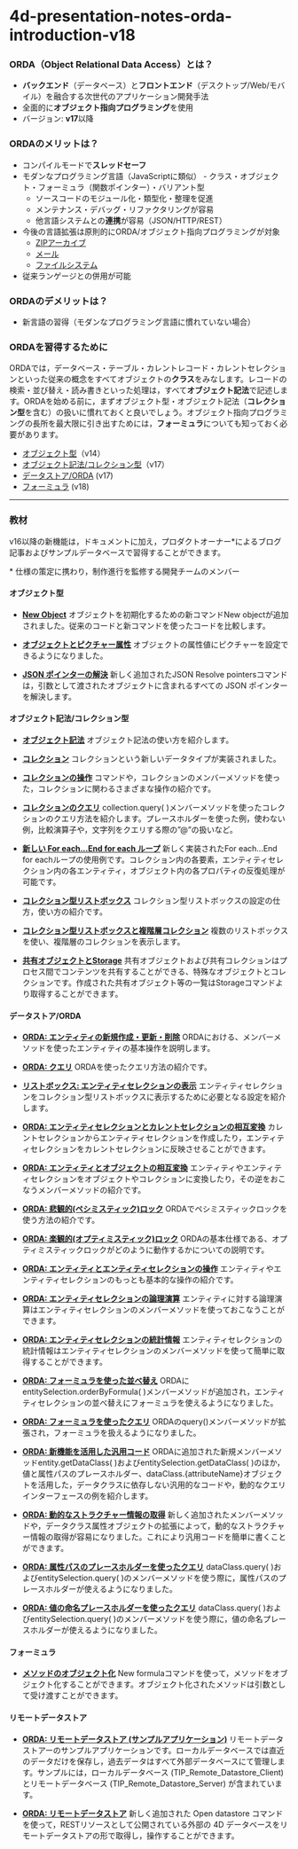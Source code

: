 # 4d-presentation-notes-orda-introduction-v18

### ORDA（Object Relational Data Access）とは？

* **バックエンド**（データベース）と**フロントエンド**（デスクトップ/Web/モバイル）を融合する次世代のアプリケーション開発手法
* 全面的に**オブジェクト指向プログラミング**を使用
* バージョン: **v17**以降

### ORDAのメリットは？

* コンパイルモードで**スレッドセーフ**
* モダンなプログラミング言語（JavaScriptに類似） - クラス・オブジェクト・フォーミュラ（関数ポインター）・バリアント型
  * ソースコードのモジュール化・類型化・整理を促進
  * メンテナンス・デバッグ・リファクタリングが容易
  * 他言語システムとの**連携**が容易（JSON/HTTP/REST）
* 今後の言語拡張は原則的にORDA/オブジェクト指向プログラミングが対象
  * [ZIPアーカイブ](https://doc.4d.com/4Dv18/4D/18/About-ZIP-Archives.300-4679649.ja.html)
  * [メール](https://doc.4d.com/4Dv18/4D/18/Mail.302-4504492.ja.html)
  * [ファイルシステム](https://doc.4d.com/4Dv18/4D/18/File-and-folder-object-pathnames.300-4506091.ja.html)
* 従来ランゲージとの併用が可能

### ORDAのデメリットは？

* 新言語の習得（モダンなプログラミング言語に慣れていない場合）

### ORDAを習得するために

ORDAでは，データベース・テーブル・カレントレコード・カレントセレクションといった従来の概念をすべてオブジェクトの**クラス**をみなします。レコードの検索・並び替え・読み書きといった処理は，すべて**オブジェクト記法**で記述します。ORDAを始める前に，まずオブジェクト型・オブジェクト記法（**コレクション型**を含む）の扱いに慣れておくと良いでしょう。オブジェクト指向プログラミングの長所を最大限に引き出すためには，**フォーミュラ**についても知っておく必要があります。

* [オブジェクト型](https://doc.4d.com/4Dv18/4D/18/Structure-of-4D-language-objects.300-4505646.ja.html)（v14）
* [オブジェクト記法/コレクション型](https://doc.4d.com/4Dv18/4D/18/Using-object-notation.300-4505639.ja.html)（v17）
* [データストア/ORDA](https://doc.4d.com/4Dv18/4D/18/Datastores.300-4575757.ja.html) (v17)
* [フォーミュラ](https://doc.4d.com/4Dv18/4D/18/Formula.301-4505749.ja.html) (v18)

---

### 教材

v16以降の新機能は，ドキュメントに加え，プロダクトオーナー\*によるブログ記事およびサンプルデータベースで習得することができます。

\* 仕様の策定に携わり，制作進行を監修する開発チームのメンバー

#### オブジェクト型

* **[New Object](https://github.com/4D-JP/HDI/releases/download/16r3/HDI_NewObject.zip)** オブジェクトを初期化するための新コマンドNew objectが追加されました。従来のコードと新コマンドを使ったコードを比較します。

* **[オブジェクトとピクチャー属性](https://github.com/4D-JP/HDI/releases/download/16r4/HDI_PictureObjectAttribute.zip)** オブジェクトの属性値にピクチャーを設定できるようになりました。

* **[JSON ポインターの解決](https://github.com/4D-JP/HDI/releases/download/16r5/HDI_JSON_Pointer.zip)** 新しく追加されたJSON Resolve pointersコマンドは，引数として渡されたオブジェクトに含まれるすべての JSON ポインターを解決します。

#### オブジェクト記法/コレクション型

* **[オブジェクト記法](https://github.com/4D-JP/HDI/releases/download/16r4/HDI_ObjectNotationDatasource.zip)** オブジェクト記法の使い方を紹介します。

* **[コレクション](https://github.com/4D-JP/HDI/releases/download/16r4/HDI_UseCollections.zip)** コレクションという新しいデータタイプが実装されました。

* **[コレクションの操作](https://github.com/4D-JP/HDI/releases/download/16r6/HDI_Collection_Members.zip)** コマンドや，コレクションのメンバーメソッドを使った，コレクションに関わるさまざまな操作の紹介です。

* **[コレクションのクエリ](https://github.com/4D-JP/HDI/releases/download/16r6/HDI_Collection_Query.zip)** collection.query( )メンバーメソッドを使ったコレクションのクエリ方法を紹介します。プレースホルダーを使った例，使わない例，比較演算子や，文字列をクエリする際の”@”の扱いなど。

* **[新しい For each…End for each ループ](https://github.com/4D-JP/HDI/releases/download/17/HDI_ForEach.zip)** 新しく実装されたFor each...End for eachループの使用例です。コレクション内の各要素，エンティティセレクション内の各エンティティ，オブジェクト内の各プロパティの反復処理が可能です。

* **[コレクション型リストボックス](https://github.com/4D-JP/HDI/releases/download/17/HDI_ListboxCollection.zip)** コレクション型リストボックスの設定の仕方，使い方の紹介です。

* **[コレクション型リストボックスと複階層コレクション](https://github.com/4D-JP/HDI/releases/download/17/HDI_ListBoxCollection_Advanced_v17.zip)** 複数のリストボックスを使い、複階層のコレクションを表示します。

* **[共有オブジェクトとStorage](https://github.com/4D-JP/HDI/releases/download/16r6/HDI_useSharedObjects.zip)** 共有オブジェクトおよび共有コレクションはプロセス間でコンテンツを共有することができる、特殊なオブジェクトとコレクションです。作成された共有オブジェクト等の一覧はStorageコマンドより取得することができます。

#### データストア/ORDA

* **[ORDA: エンティティの新規作成・更新・削除](https://github.com/4D-JP/HDI/releases/download/17/HDI_ORDA_CRUD.zip)** ORDAにおける、メンバーメソッドを使ったエンティティの基本操作を説明します。

* **[ORDA: クエリ](https://github.com/4D-JP/HDI/releases/download/17/HDI_ORDA_Query.zip)** ORDAを使ったクエリ方法の紹介です。

* **[リストボックス: エンティティセレクションの表示](https://github.com/4D-JP/HDI/releases/download/17/HDI_EntitySelectionInListbox.zip)** エンティティセレクションをコレクション型リストボックスに表示するために必要となる設定を紹介します。

* **[ORDA: エンティティセレクションとカレントセレクションの相互変換](https://github.com/4D-JP/HDI/releases/download/17/HDI_ORDA_Current_Selection_Bridge.zip)** カレントセレクションからエンティティセレクションを作成したり，エンティティセレクションをカレントセレクションに反映させることができます。

* **[ORDA: エンティティとオブジェクトの相互変換](https://github.com/4D-JP/HDI/releases/download/17/HDI_ORDA_Objects_And_Collections.zip)** エンティティやエンティティセレクションをオブジェクトやコレクションに変換したり，その逆をおこなうメンバーメソッドの紹介です。

* **[ORDA: 悲観的(ペシミスティック)ロック](https://github.com/4D-JP/HDI/releases/download/17/HDI_ORDA_Pessimistic_Lock.zip)** ORDAでペシミスティックロックを使う方法の紹介です。

* **[ORDA: 楽観的(オプティミスティック)ロック](https://github.com/4D-JP/HDI/releases/download/17/HDI_ORDA_Optimistic_Lock.zip)** ORDAの基本仕様である、オプティミスティックロックがどのように動作するかについての説明です。 

* **[ORDA: エンティティとエンティティセレクションの操作](https://github.com/4D-JP/HDI/releases/download/17/HDI_ORDA_Handling_Entities.zip)** エンティティやエンティティセレクションのもっとも基本的な操作の紹介です。

* **[ORDA: エンティティセレクションの論理演算](https://github.com/4D-JP/HDI/releases/download/17/HDI_ORDA_Logical_Operators.zip)** エンティティに対する論理演算はエンティティセレクションのメンバーメソッドを使っておこなうことができます。

* **[ORDA: エンティティセレクションの統計情報](https://github.com/4D-JP/HDI/releases/download/17/HDI_ORDA_Statistics.zip)** エンティティセレクションの統計情報はエンティティセレクションのメンバーメソッドを使って簡単に取得することができます。

* **[ORDA: フォーミュラを使った並べ替え](https://github.com/4D-JP/HDI/releases/download/17r6/HDI_Order_ByFormula.zip)** ORDAにentitySelection.orderByFormula( )メンバーメソッドが追加され，エンティティセレクションの並べ替えにフォーミュラを使えるようになりました。

* **[ORDA: フォーミュラを使ったクエリ](https://github.com/4D-JP/HDI/releases/download/17r6/HDI_Query_ByFormula.zip)** ORDAのquery()メンバーメソッドが拡張され，フォーミュラを扱えるようになりました。

* **[ORDA: 新機能を活用した汎用コード](https://github.com/4D-JP/HDI/releases/download/17r5/ORDA_Dynamic_Code.zip)** ORDAに追加された新規メンバーメソッドentity.getDataClass( )およびentitySelection.getDataClass( )のほか，値と属性パスのプレースホルダー、dataClass.{attributeName}オブジェクトを活用した，データクラスに依存しない汎用的なコードや，動的なクエリインターフェースの例を紹介します。

* **[ORDA: 動的なストラクチャー情報の取得](https://github.com/4D-JP/HDI/releases/download/17r5/HDI_Database_Info.zip)** 新しく追加されたメンバーメソッドや，データクラス属性オブジェクトの拡張によって，動的なストラクチャー情報の取得が容易になりました。これにより汎用コードを簡単に書くことができます。

* **[ORDA: 属性パスのプレースホルダーを使ったクエリ](https://github.com/4D-JP/HDI/releases/download/17r5/HDI_PlaceHolders_AttributePaths.zip)** dataClass.query( )およびentitySelection.query( )のメンバーメソッドを使う際に，属性パスのプレースホルダーが使えるようになりました。

* **[ORDA: 値の命名プレースホルダーを使ったクエリ](https://github.com/4D-JP/HDI/releases/download/17r5/HDI_PlaceHolders_Values.zip)** dataClass.query( )およびentitySelection.query( )のメンバーメソッドを使う際に，値の命名プレースホルダーが使えるようになりました。

#### フォーミュラ 

* **[メソッドのオブジェクト化](https://github.com/4D-JP/HDI/releases/download/17r3/HDI_NewFormula.zip)** New formulaコマンドを使って，メソッドをオブジェクト化することができます。オブジェクト化されたメソッドは引数として受け渡すことができます。

#### リモートデータストア

* **[ORDA: リモートデータストア (サンプルアプリケーション)](https://github.com/4D-JP/HDI/releases/download/18/TIP_Remote_Datastore.zip)** リモートデータストアーのサンプルアプリケーションです。ローカルデータベースでは直近のデータだけを保存し，過去データはすべて外部データベースにて管理します。サンプルには，ローカルデータベース (TIP_Remote_Datastore_Client) とリモートデータベース (TIP_Remote_Datastore_Server) が含まれています。

* **[ORDA: リモートデータストア](https://github.com/4D-JP/HDI/releases/download/18/HDI_Remote_Datastore.zip)** 新しく追加された Open datastore コマンドを使って，RESTリソースとして公開されている外部の 4D データベースをリモートデータストアの形で取得し，操作することができます。
